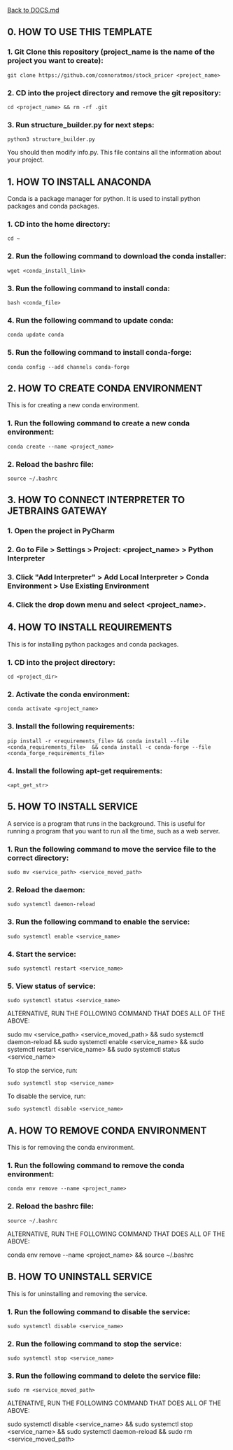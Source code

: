 [Back to DOCS.md](DOCS.md)



## 0. HOW TO USE THIS TEMPLATE ##


### 1. Git Clone this repository (project_name is the name of the project you want to create): ###

    git clone https://github.com/connoratmos/stock_pricer <project_name>


### 2. CD into the project directory and remove the git repository: ###

    cd <project_name> && rm -rf .git


### 3. Run structure_builder.py for next steps: ###

    python3 structure_builder.py


You should then modify info.py. This file contains all the information about your project.




## 1. HOW TO INSTALL ANACONDA ##


Conda is a package manager for python. It is used to install python packages and conda packages.


### 1. CD into the home directory: ###

    cd ~


### 2. Run the following command to download the conda installer: ###

    wget <conda_install_link>


### 3. Run the following command to install conda: ###

    bash <conda_file>


### 4. Run the following command to update conda: ###

    conda update conda


### 5. Run the following command to install conda-forge: ###

    conda config --add channels conda-forge






## 2. HOW TO CREATE CONDA ENVIRONMENT ##


This is for creating a new conda environment.


### 1. Run the following command to create a new conda environment: ###

    conda create --name <project_name>


### 2. Reload the bashrc file: ###

    source ~/.bashrc






## 3. HOW TO CONNECT INTERPRETER TO JETBRAINS GATEWAY ##


### 1. Open the project in PyCharm ###


### 2. Go to File > Settings > Project: <project_name> > Python Interpreter ###


### 3. Click "Add Interpreter" > Add Local Interpreter > Conda Environment > Use Existing Environment ###


### 4. Click the drop down menu and select <project_name>. ###





## 4. HOW TO INSTALL REQUIREMENTS ##


This is for installing python packages and conda packages.


### 1. CD into the project directory: ###

    cd <project_dir>


### 2. Activate the conda environment: ###

    conda activate <project_name>


### 3. Install the following requirements: ###

    pip install -r <requirements_file> && conda install --file <conda_requirements_file>  && conda install -c conda-forge --file <conda_forge_requirements_file>


### 4. Install the following apt-get requirements: ###

    <apt_get_str>






## 5. HOW TO INSTALL SERVICE ##


A service is a program that runs in the background. This is useful for running a program that you want to run all the time, such as a web server.


### 1. Run the following command to move the service file to the correct directory: ###

    sudo mv <service_path> <service_moved_path>


### 2. Reload the daemon: ###

    sudo systemctl daemon-reload


### 3. Run the following command to enable the service: ###

    sudo systemctl enable <service_name>


### 4. Start the service: ###

    sudo systemctl restart <service_name>


### 5. View status of service: ###

    sudo systemctl status <service_name>


ALTERNATIVE, RUN THE FOLLOWING COMMAND THAT DOES ALL OF THE ABOVE:

sudo mv <service_path> <service_moved_path> && sudo systemctl daemon-reload && sudo systemctl enable <service_name> && sudo systemctl restart <service_name> && sudo systemctl status <service_name>


To stop the service, run:

    sudo systemctl stop <service_name>


To disable the service, run:

    sudo systemctl disable <service_name>





## A. HOW TO REMOVE CONDA ENVIRONMENT ##


This is for removing the conda environment.


### 1. Run the following command to remove the conda environment: ###

    conda env remove --name <project_name>


### 2. Reload the bashrc file: ###

    source ~/.bashrc


ALTERNATIVE, RUN THE FOLLOWING COMMAND THAT DOES ALL OF THE ABOVE:

conda env remove --name <project_name> && source ~/.bashrc





## B. HOW TO UNINSTALL SERVICE ##


This is for uninstalling and removing the service.


### 1. Run the following command to disable the service: ###

    sudo systemctl disable <service_name>


### 2. Run the following command to stop the service: ###

    sudo systemctl stop <service_name>


### 3. Run the following command to delete the service file: ###

    sudo rm <service_moved_path>


ALTENATIVE, RUN THE FOLLOWING COMMAND THAT DOES ALL OF THE ABOVE:

sudo systemctl disable <service_name> && sudo systemctl stop <service_name> && sudo systemctl daemon-reload && sudo rm <service_moved_path>





